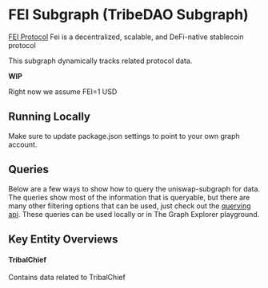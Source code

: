 # FEI Subgraph (TribeDAO Subgraph)

[FEI Protocol](https://fei.money/) Fei is a decentralized, scalable, and DeFi-native stablecoin protocol

This subgraph dynamically tracks related protocol data.

**WIP**

Right now we assume FEI=1 USD
## Running Locally

Make sure to update package.json settings to point to your own graph account.

## Queries

Below are a few ways to show how to query the uniswap-subgraph for data. The queries show most of the information that is queryable, but there are many other filtering options that can be used, just check out the [querying api](https://thegraph.com/docs/graphql-api). These queries can be used locally or in The Graph Explorer playground.

## Key Entity Overviews

#### TribalChief

Contains data related to TribalChief

